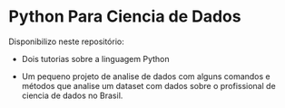 # Python Para Ciencia de Dados

Disponibilizo neste repositório:

- Dois tutorias sobre a linguagem Python

- Um pequeno projeto de analise de dados com alguns comandos e métodos que analise um dataset com dados sobre o profissional de ciencia de dados no Brasil.
 
